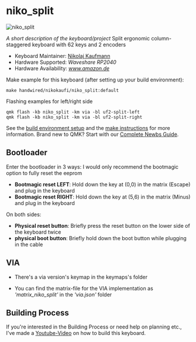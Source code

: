 # niko_split

![niko_split](https://i.imgur.com/fK2t78j.jpeg)

*A short description of the keyboard/project*
Split ergonomic column-staggered keyboard with 62 keys and 2 encoders

* Keyboard Maintainer: [Nikolaj Kaufmann](https://github.com/NikoKaufi)
* Hardware Supported: *Waveshare RP2040*
* Hardware Availability: *www.amazon.de*

Make example for this keyboard (after setting up your build environment):

    make handwired/nikokaufi/niko_split:default

Flashing examples for left/right side

    qmk flash -kb niko_split -km via -bl uf2-split-left
    qmk flash -kb niko_split -km via -bl uf2-split-right

See the [build environment setup](https://docs.qmk.fm/#/getting_started_build_tools) and the [make instructions](https://docs.qmk.fm/#/getting_started_make_guide) for more information. Brand new to QMK? Start with our [Complete Newbs Guide](https://docs.qmk.fm/#/newbs).

## Bootloader

Enter the bootloader in 3 ways:
I would only recommend the bootmagic option to fully reset the eeprom

* **Bootmagic reset LEFT**: Hold down the key at (0,0) in the matrix (Escape) and plug in the keyboard
* **Bootmagic reset RIGHT**: Hold down the key at (5,6) in the matrix (Minus) and plug in the keyboard

On both sides:
* **Physical reset button**: Briefly press the reset button on the lower side of the keyboard twice
* **physical boot button**: Briefly hold down the boot button while plugging in the cable

## VIA
* There's a via version's keymap in the keymaps's folder

* You can find the matrix-file for the VIA implementation as _'matrix_niko_split'_ in the _'via.json'_ folder

## Building Process

If you're interested in the Building Process or need help on planning etc., I've made a [Youtube-Video](https://www.youtube.com/watch?v=oRykmV-ImSI&t=30s&pp=ygUobmlrb2xhaiBrYXVmbWFubiBob3cgdG8gYnVpbGQgYSBrZXlib2FyZA%3D%3D) on how to build this keyboard.